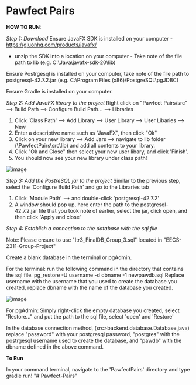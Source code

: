 # Pawfect Pairs


**HOW TO RUN:**

_Step 1: Download_
Ensure JavaFX SDK is installed on your computer - https://gluonhq.com/products/javafx/
* unzip the SDK into a location on your computer - Take note of the file path to lib (e.g. C:\Java\javafx-sdk-20\lib)

Ensure Postrgesql is installed on your computer, take note of the file path to postgresql-42.7.2.jar (e.g. C:\Program Files (x86)\PostgreSQL\pgJDBC)

Ensure Gradle is installed on your computer. 


_Step 2: Add JavaFX library to the project_
Right click on "Pawfect Pairs/src" --> Build Path --> Configure Build Path... --> Libraries 

1. Click 'Class Path' --> Add Library --> User Library --> User Libaries --> New 
2. Enter a descriptive name such as "JavaFX", then click "Ok"
3. Click on your new library --> Add Jars --> navigate to lib folder (\PawfectPairs\src\lib) and add all contents to your library. 
4. Click "Ok and Close" then select your new user libary, and click 'Finish'. 
5. You should now see your new library under class path!

![image](https://github.com/Isaiahak/EECS-2311-Group-Project/assets/97921328/8d64f5cb-db5a-4f15-8918-c493b7061bf9)


_Step 3: Add the PostreSQL jar to the project_
Similar to the previous step, select the 'Configure Build Path' and go to the Libraries tab
1. Click 'Module Path' --> and double-click 'postgresql-42.7.2'
2. A window should pop up, here enter the path to the postgresql-42.7.2.jar file that you took note of earlier, select the jar, click open, and then click 'Apply and close'

_Step 4: Establish a connection to the database with the sql file_

Note: Please ensure to use "Itr3_FinalDB_Group_3.sql" located in "EECS-2311-Group-Project"

Create a blank database in the terminal or pgAdmin.

For the terminal: run the following command in the directory that contains the sql file.
pg_restore -U username -d dbname -1 newpawdb.sql
Replace username with the username that you used to create the database you created, replace dbname with the name of the database you created. 

![image](https://github.com/Isaiahak/EECS-2311-Group-Project/assets/97921328/4d0a26a9-8637-4c68-9cd5-6e03cd3bf756)

For pgAdmin: Simply right-click the empty database you created, select 'Restore..." and put the path to the sql file, select 'open' and 'Restore'

In the database connection method,  (src>backend.database.Database.java) replace "password" with your postgresql password, "postgres" with the postrgesql username used to create the database, and "pawdb" with the dbname defined in the above command.


**To Run**

In your command terminal, navigate to the 'PawfectPairs' directory and type gradle run!
"# Pawfect-Pairs" 
